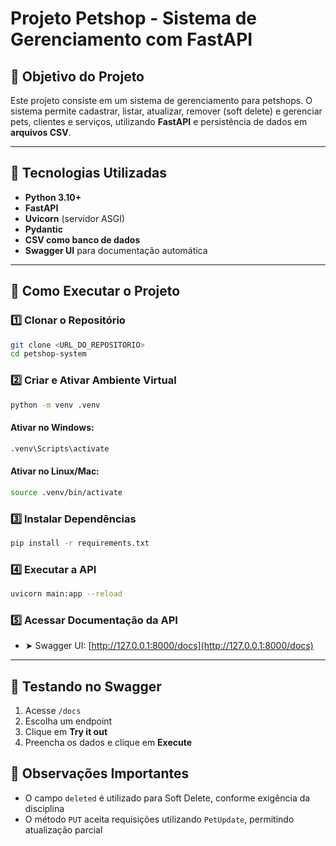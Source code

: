 # Projeto Petshop - Sistema de Gerenciamento com FastAPI

## 🎯 Objetivo do Projeto

Este projeto consiste em um sistema de gerenciamento para petshops. O sistema permite cadastrar, listar, atualizar, remover (soft delete) e gerenciar pets, clientes e serviços, utilizando **FastAPI** e persistência de dados em **arquivos CSV**.

---

## 🧰 Tecnologias Utilizadas

* **Python 3.10+**
* **FastAPI**
* **Uvicorn** (servidor ASGI)
* **Pydantic**
* **CSV como banco de dados**
* **Swagger UI** para documentação automática

---

## 🔧 Como Executar o Projeto

### 1️⃣ Clonar o Repositório

```bash
git clone <URL_DO_REPOSITORIO>
cd petshop-system
```

### 2️⃣ Criar e Ativar Ambiente Virtual

```bash
python -m venv .venv
```

#### Ativar no Windows:

```bash
.venv\Scripts\activate
```

#### Ativar no Linux/Mac:

```bash
source .venv/bin/activate
```

### 3️⃣ Instalar Dependências

```bash
pip install -r requirements.txt
```

### 4️⃣ Executar a API

```bash
uvicorn main:app --reload
```

### 5️⃣ Acessar Documentação da API

* ➤ Swagger UI: [http://127.0.0.1:8000/docs](http://127.0.0.1:8000/docs)

---

## 🧪 Testando no Swagger

1. Acesse `/docs`
2. Escolha um endpoint
3. Clique em **Try it out**
4. Preencha os dados e clique em **Execute**


## 📌 Observações Importantes

* O campo `deleted` é utilizado para Soft Delete, conforme exigência da disciplina
* O método `PUT` aceita requisições utilizando `PetUpdate`, permitindo atualização parcial
